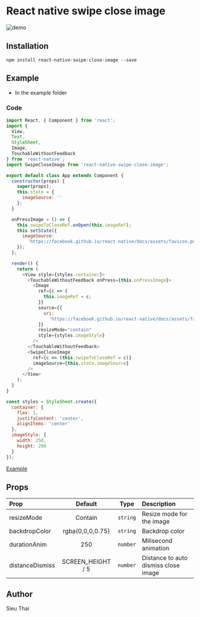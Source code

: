 # React native swipe close image

![demo](https://github.com/sieuhuflit/react-native-swipe-close-image/blob/master/demo.gif)

## Installation

```
npm install react-native-swipe-close-image --save
```

## Example

- In the example folder

### Code

```js
import React, { Component } from 'react';
import {
  View,
  Text,
  StyleSheet,
  Image,
  TouchableWithoutFeedback
} from 'react-native';
import SwipeCloseImage from 'react-native-swipe-close-image';

export default class App extends Component {
  constructor(props) {
    super(props);
    this.state = {
      imageSource: ''
    };
  }

  onPressImage = () => {
    this.swipeToCloseRef.onOpen(this.imageRef);
    this.setState({
      imageSource:
        'https://facebook.github.io/react-native/docs/assets/favicon.png'
    });
  };

  render() {
    return (
      <View style={styles.container}>
        <TouchableWithoutFeedback onPress={this.onPressImage}>
          <Image
            ref={c => {
              this.imageRef = c;
            }}
            source={{
              uri:
                'https://facebook.github.io/react-native/docs/assets/favicon.png'
            }}
            resizeMode="contain"
            style={styles.imageStyle}
          />
        </TouchableWithoutFeedback>
        <SwipeCloseImage
          ref={c => (this.swipeToCloseRef = c)}
          imageSource={this.state.imageSource}
        />
      </View>
    );
  }
}

const styles = StyleSheet.create({
  container: {
    flex: 1,
    justifyContent: 'center',
    alignItems: 'center'
  },
  imageStyle: {
    width: 250,
    height: 200
  }
});
```

[Example](./example/README.md)

## Props

| Prop            |      Default      |   Type   | Description                          |
| :-------------- | :---------------: | :------: | :----------------------------------- |
| resizeMode      |      Contain      | `string` | Resize mode for the image            |
| backdropColor   | rgba(0,0,0,0.75)  | `string` | Backdrop color                       |
| durationAnim    |        250        | `number` | Milisecond animation                 |
| distanceDismiss | SCREEN_HEIGHT / 5 | `number` | Distance to auto dismiss close image |

## Author

Sieu Thai
